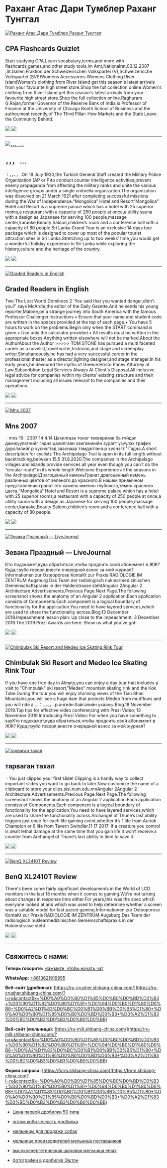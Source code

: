 # Раханг Атас Дари Тумблер Раханг Тунггал

<a href="https://swt.shibang-china.com/?l=ru&img&k=%D0%A0%D0%B0%D1%85%D0%B0%D0%BD%D0%B3+%D0%90%D1%82%D0%B0%D1%81+%D0%94%D0%B0%D1%80%D0%B8+%D0%A2%D1%83%D0%BC%D0%B1%D0%BB%D0%B5%D1%80+%D0%A0%D0%B0%D1%85%D0%B0%D0%BD%D0%B3+%D0%A2%D1%83%D0%BD%D0%B3%D0%B3%D0%B0%D0%BB" target="_blank">![Раханг Атас Дари Тумблер Раханг Тунггал](http://static.shibang-china.com/all-800x300/451.jpg)</a>

## CPA Flashcards Quizlet
Start studying CPA.Learn vocabulary,terms,and more with flashcards,games,and other study tools.Im Amt,Nationalrat,03.12.2007 ,St.Gallen,Fraktion der Schweizerischen Volkspartei (V),Schweizerische Volkspartei (SVP)Womens Accessories Womens Clothing River IslandWomen's clothing from River Island get this season's latest arrivals from your favourite high street store.Shop the full collection online.Women's clothing from River Island get this season's latest arrivals from your favourite high street store.Shop the full collection online.Raghuram G.Rajan,former Governor of the Reserve Bank of India,is Professor of Finance at the University of Chicago Booth School of Business and the author,most recently,of The Third Pillar: How Markets and the State Leave the Community Behind.


<a href="https://whatsapp.shibangsoft.com/WhatsApp.php" target="_blank" title="WhatsApp">![](http://static.shibang-china.com/icon/whatsapp.png)</a> <a href="https://swt.shibang-china.com/?l=ru&icon&k=%D0%A0%D0%B0%D1%85%D0%B0%D0%BD%D0%B3+%D0%90%D1%82%D0%B0%D1%81+%D0%94%D0%B0%D1%80%D0%B8+%D0%A2%D1%83%D0%BC%D0%B1%D0%BB%D0%B5%D1%80+%D0%A0%D0%B0%D1%85%D0%B0%D0%BD%D0%B3+%D0%A2%D1%83%D0%BD%D0%B3%D0%B3%D0%B0%D0%BB" target="_blank">![](http://static.shibang-china.com/icon/chat-ru.png)</a>

---

<a href="https://swt.shibang-china.com/?l=ru&img&k=%D0%A0%D0%B0%D1%85%D0%B0%D0%BD%D0%B3+%D0%90%D1%82%D0%B0%D1%81+%D0%94%D0%B0%D1%80%D0%B8+%D0%A2%D1%83%D0%BC%D0%B1%D0%BB%D0%B5%D1%80+%D0%A0%D0%B0%D1%85%D0%B0%D0%BD%D0%B3+%D0%A2%D1%83%D0%BD%D0%B3%D0%B3%D0%B0%D0%BB" target="_blank">![，，， …](http://static.shibang-china.com/all-800x300/1120.jpg)</a>

## ，，， …
：，，、，.On 18 July 1920,the Turkish General Staff created the Military Police Organization (AP or P)to conduct counter intelligence activities,prevent enemy propaganda from affecting the military ranks and unite the various intelligence groups under a single umbrella organization.The organization was dissolved on 21 March 1921 after completing successful missions during the War of Independence.“Mongolica” Hotel and Resort“Mongolica” Hotel and Resort is a supreme palace which has a hotel with 25 superior rooms,a restaurant with a capacity of 250 people at once,a utility sauna with a design as Japanese for serving 100 people,massage center,karaoke,Beauty Saloon,children’s room and a conference hall with a capacity of 80 people.Sri Lanka Grand Tour is an exclusive 14 days tour package which is designed to cover up most of the popular tourist attraction sites in Sri Lanka.Stretching up to two weeks’ time,you would get a wonderful holiday experience in Sri Lanka while exploring the history,culture and the heritage of the country.


<a href="https://whatsapp.shibangsoft.com/WhatsApp.php" target="_blank" title="WhatsApp">![](http://static.shibang-china.com/icon/whatsapp.png)</a> <a href="https://swt.shibang-china.com/?l=ru&icon&k=%D0%A0%D0%B0%D1%85%D0%B0%D0%BD%D0%B3+%D0%90%D1%82%D0%B0%D1%81+%D0%94%D0%B0%D1%80%D0%B8+%D0%A2%D1%83%D0%BC%D0%B1%D0%BB%D0%B5%D1%80+%D0%A0%D0%B0%D1%85%D0%B0%D0%BD%D0%B3+%D0%A2%D1%83%D0%BD%D0%B3%D0%B3%D0%B0%D0%BB" target="_blank">![](http://static.shibang-china.com/icon/chat-ru.png)</a>

---

<a href="https://swt.shibang-china.com/?l=ru&img&k=%D0%A0%D0%B0%D1%85%D0%B0%D0%BD%D0%B3+%D0%90%D1%82%D0%B0%D1%81+%D0%94%D0%B0%D1%80%D0%B8+%D0%A2%D1%83%D0%BC%D0%B1%D0%BB%D0%B5%D1%80+%D0%A0%D0%B0%D1%85%D0%B0%D0%BD%D0%B3+%D0%A2%D1%83%D0%BD%D0%B3%D0%B3%D0%B0%D0%BB" target="_blank">![Graded Readers in English](http://static.shibang-china.com/all-800x300/384.jpg)</a>

## Graded Readers in English
Two The Lost World Dominoes 2 'You said that you wanted danger,didn't you?' says McArdle,the editor of the Daily Gazette.And he sends his young reporter,Malone,on a strange journey into South America with the famous Professor Challenger.Instructions • Ensure that your name and student code are written in the spaces provided at the top of each page.• You have 5 hours to work on the problems.Begin only when the START command is given.• Use only the calculator provided.• All results must be written in the appropriate boxes.Anything written elsewhere will not be marked.About the AuthorAbout the Author &gt;&gt;&gt;&gt;&gt; TOM STONE has pursued a multi faceted career as a novelist,travel writer,historian,and stage and screenplay writer.Simultaneously,he has had a very successful career in the professional theater as a director,lighting designer,and stage manager.In his early years,he devoured the myths of Greece.Hristo Panev Attorney at Law.Subscribtion Legal Services Always At Client's Disposal.All inclusive legal advice for companies within my clients’ existing structure and their management including all issues relevant to the companies and their operations.


<a href="https://whatsapp.shibangsoft.com/WhatsApp.php" target="_blank" title="WhatsApp">![](http://static.shibang-china.com/icon/whatsapp.png)</a> <a href="https://swt.shibang-china.com/?l=ru&icon&k=%D0%A0%D0%B0%D1%85%D0%B0%D0%BD%D0%B3+%D0%90%D1%82%D0%B0%D1%81+%D0%94%D0%B0%D1%80%D0%B8+%D0%A2%D1%83%D0%BC%D0%B1%D0%BB%D0%B5%D1%80+%D0%A0%D0%B0%D1%85%D0%B0%D0%BD%D0%B3+%D0%A2%D1%83%D0%BD%D0%B3%D0%B3%D0%B0%D0%BB" target="_blank">![](http://static.shibang-china.com/icon/chat-ru.png)</a>

---

<a href="https://swt.shibang-china.com/?l=ru&img&k=%D0%A0%D0%B0%D1%85%D0%B0%D0%BD%D0%B3+%D0%90%D1%82%D0%B0%D1%81+%D0%94%D0%B0%D1%80%D0%B8+%D0%A2%D1%83%D0%BC%D0%B1%D0%BB%D0%B5%D1%80+%D0%A0%D0%B0%D1%85%D0%B0%D0%BD%D0%B3+%D0%A2%D1%83%D0%BD%D0%B3%D0%B3%D0%B0%D0%BB" target="_blank">![Mns 2007](http://static.shibang-china.com/all-800x300/869.jpg)</a>

## Mns 2007
&nbsp;&#0183;&#32;mns 16 : 2007 14 4.14 Цахилгаан тоног төхөөрөмж ба гүйдэл дамжуулагчийг гадна цахилгаан хангамжийн зурагт үзүүлэх график дүрслэлийг р хүснэгтэд зааснаар тэмдэглэнэ.р хүснэгт &#185; Гадна.A short description for cyclists The Archipelago Trail is open in its full length,without backtracking,between 15.5 31.8.2020.The companies in the Archipelago villages and islands provide services all year even though you can&#180;t do the “circular route” in its whole length.Welcome Experience all the seasons in the Archipelago!Драгоценный каменьГранат драгоценный камень различных цветов от зеленого до красного.В нашем привычном представлении гранат это камень именно глубокого,темно красного цвета.“Mongolica” Hotel and Resort is a supreme palace which has a hotel with 25 superior rooms,a restaurant with a capacity of 250 people at once,a utility sauna with a design as Japanese for serving 100 people,massage center,karaoke,Beauty Saloon,children’s room and a conference hall with a capacity of 80 people.


<a href="https://whatsapp.shibangsoft.com/WhatsApp.php" target="_blank" title="WhatsApp">![](http://static.shibang-china.com/icon/whatsapp.png)</a> <a href="https://swt.shibang-china.com/?l=ru&icon&k=%D0%A0%D0%B0%D1%85%D0%B0%D0%BD%D0%B3+%D0%90%D1%82%D0%B0%D1%81+%D0%94%D0%B0%D1%80%D0%B8+%D0%A2%D1%83%D0%BC%D0%B1%D0%BB%D0%B5%D1%80+%D0%A0%D0%B0%D1%85%D0%B0%D0%BD%D0%B3+%D0%A2%D1%83%D0%BD%D0%B3%D0%B3%D0%B0%D0%BB" target="_blank">![](http://static.shibang-china.com/icon/chat-ru.png)</a>

---

<a href="https://swt.shibang-china.com/?l=ru&img&k=%D0%A0%D0%B0%D1%85%D0%B0%D0%BD%D0%B3+%D0%90%D1%82%D0%B0%D1%81+%D0%94%D0%B0%D1%80%D0%B8+%D0%A2%D1%83%D0%BC%D0%B1%D0%BB%D0%B5%D1%80+%D0%A0%D0%B0%D1%85%D0%B0%D0%BD%D0%B3+%D0%A2%D1%83%D0%BD%D0%B3%D0%B3%D0%B0%D0%BB" target="_blank">![Зевака Праздный — LiveJournal](http://static.shibang-china.com/all-800x300/402.jpg)</a>

## Зевака Праздный — LiveJournal
Кто подскажет,куда обратиться,чтобы продлить свой абонемент в ЖЖ? Куда,грубо говоря,внести очередной взнос за мой журнал?Informationen zur Osteoporose KontaKt zur Praxis RADIOLOGIE IM ZENTRUM Augsburg Das Team der radiologisch nuklearmedizinischen Gemeinschaftspraxis in der Halderstrasse stehtAngular 2Angular 2 Architecture.Advertisements.Previous Page.Next Page.The following screenshot shows the anatomy of an Angular 2 application.Each application consists of Components.Each component is a logical boundary of functionality for the application.You need to have layered services,which are used to share the functionality across.Blog.13 December 2019.Impeachment lesson plan: Up close to the impeachment; 3 December 2019.The 2019 Prezi Awards are here: Show us what you’ve got!


<a href="https://whatsapp.shibangsoft.com/WhatsApp.php" target="_blank" title="WhatsApp">![](http://static.shibang-china.com/icon/whatsapp.png)</a> <a href="https://swt.shibang-china.com/?l=ru&icon&k=%D0%A0%D0%B0%D1%85%D0%B0%D0%BD%D0%B3+%D0%90%D1%82%D0%B0%D1%81+%D0%94%D0%B0%D1%80%D0%B8+%D0%A2%D1%83%D0%BC%D0%B1%D0%BB%D0%B5%D1%80+%D0%A0%D0%B0%D1%85%D0%B0%D0%BD%D0%B3+%D0%A2%D1%83%D0%BD%D0%B3%D0%B3%D0%B0%D0%BB" target="_blank">![](http://static.shibang-china.com/icon/chat-ru.png)</a>

---

<a href="https://swt.shibang-china.com/?l=ru&img&k=%D0%A0%D0%B0%D1%85%D0%B0%D0%BD%D0%B3+%D0%90%D1%82%D0%B0%D1%81+%D0%94%D0%B0%D1%80%D0%B8+%D0%A2%D1%83%D0%BC%D0%B1%D0%BB%D0%B5%D1%80+%D0%A0%D0%B0%D1%85%D0%B0%D0%BD%D0%B3+%D0%A2%D1%83%D0%BD%D0%B3%D0%B3%D0%B0%D0%BB" target="_blank">![Chimbulak Ski Resort and Medeo Ice Skating Rink Tour](http://static.shibang-china.com/all-800x300/442.jpg)</a>

## Chimbulak Ski Resort and Medeo Ice Skating Rink Tour
If you have one free day in Almaty,you can enjoy a day tour that includes a visit to &quot;Chimbulak&quot; ski resort,&quot;Medeo&quot; mountain skating rink and the Kok Tobe.During the tour you will enjoy stunning views of the Tian Shan Mountains,you will see a huge dam that protects Medeo from mudflows and you will ride a …：，，、，.р ангийн байгалийн ухааны.Blog.18 November 2019.Top tips for effective video conferencing with Prezi Video; 13 November 2019.Introducing Prezi Video: For when you have something to sayКто подскажет,куда обратиться,чтобы продлить свой абонемент в ЖЖ? Куда,грубо говоря,внести очередной взнос за мой журнал?


<a href="https://whatsapp.shibangsoft.com/WhatsApp.php" target="_blank" title="WhatsApp">![](http://static.shibang-china.com/icon/whatsapp.png)</a> <a href="https://swt.shibang-china.com/?l=ru&icon&k=%D0%A0%D0%B0%D1%85%D0%B0%D0%BD%D0%B3+%D0%90%D1%82%D0%B0%D1%81+%D0%94%D0%B0%D1%80%D0%B8+%D0%A2%D1%83%D0%BC%D0%B1%D0%BB%D0%B5%D1%80+%D0%A0%D0%B0%D1%85%D0%B0%D0%BD%D0%B3+%D0%A2%D1%83%D0%BD%D0%B3%D0%B3%D0%B0%D0%BB" target="_blank">![](http://static.shibang-china.com/icon/chat-ru.png)</a>

---

<a href="https://swt.shibang-china.com/?l=ru&img&k=%D0%A0%D0%B0%D1%85%D0%B0%D0%BD%D0%B3+%D0%90%D1%82%D0%B0%D1%81+%D0%94%D0%B0%D1%80%D0%B8+%D0%A2%D1%83%D0%BC%D0%B1%D0%BB%D0%B5%D1%80+%D0%A0%D0%B0%D1%85%D0%B0%D0%BD%D0%B3+%D0%A2%D1%83%D0%BD%D0%B3%D0%B3%D0%B0%D0%BB" target="_blank">![тарваган тахал](http://static.shibang-china.com/all-800x300/1522.jpg)</a>

## тарваган тахал
&nbsp;&#0183;&#32;You just clipped your first slide! Clipping is a handy way to collect important slides you want to go back to later.Now customize the name of a clipboard to store your clips.sisi.num.edu.mnAngular 2Angular 2 Architecture.Advertisements.Previous Page.Next Page.The following screenshot shows the anatomy of an Angular 2 application.Each application consists of Components.Each component is a logical boundary of functionality for the application.You need to have layered services,which are used to share the functionality across.Archangel of Thune’s last ability triggers just once for each life gaining event,whether it’s 1 life from Auriok Champion or 6 life from Tavern Swindler.11 17 2017: If a creature you control is dealt lethal damage at the same time that you gain life,it won’t receive a counter from Archangel of Thune’s last ability in time to save it.


<a href="https://whatsapp.shibangsoft.com/WhatsApp.php" target="_blank" title="WhatsApp">![](http://static.shibang-china.com/icon/whatsapp.png)</a> <a href="https://swt.shibang-china.com/?l=ru&icon&k=%D0%A0%D0%B0%D1%85%D0%B0%D0%BD%D0%B3+%D0%90%D1%82%D0%B0%D1%81+%D0%94%D0%B0%D1%80%D0%B8+%D0%A2%D1%83%D0%BC%D0%B1%D0%BB%D0%B5%D1%80+%D0%A0%D0%B0%D1%85%D0%B0%D0%BD%D0%B3+%D0%A2%D1%83%D0%BD%D0%B3%D0%B3%D0%B0%D0%BB" target="_blank">![](http://static.shibang-china.com/icon/chat-ru.png)</a>

---

<a href="https://swt.shibang-china.com/?l=ru&img&k=%D0%A0%D0%B0%D1%85%D0%B0%D0%BD%D0%B3+%D0%90%D1%82%D0%B0%D1%81+%D0%94%D0%B0%D1%80%D0%B8+%D0%A2%D1%83%D0%BC%D0%B1%D0%BB%D0%B5%D1%80+%D0%A0%D0%B0%D1%85%D0%B0%D0%BD%D0%B3+%D0%A2%D1%83%D0%BD%D0%B3%D0%B3%D0%B0%D0%BB" target="_blank">![BenQ XL2410T Review](http://static.shibang-china.com/all-800x300/128.jpg)</a>

## BenQ XL2410T Review
There's been some fairly significant developments in the World of LCD monitors in the last 18 months when it comes to gaming.We're not talking about changes in response time either.For years,this was the spec which everyone looked at and which was used to help determine whether a screen was a suitable model for fast paced gaming.Informationen zur Osteoporose KontaKt zur Praxis RADIOLOGIE IM ZENTRUM Augsburg Das Team der radiologisch nuklearmedizinischen Gemeinschaftspraxis in der Halderstrasse steht

<a href="https://whatsapp.shibangsoft.com/WhatsApp.php" target="_blank" title="WhatsApp">![](http://static.shibang-china.com/icon/whatsapp.png)</a> <a href="https://swt.shibang-china.com/?l=ru&icon&k=%D0%A0%D0%B0%D1%85%D0%B0%D0%BD%D0%B3+%D0%90%D1%82%D0%B0%D1%81+%D0%94%D0%B0%D1%80%D0%B8+%D0%A2%D1%83%D0%BC%D0%B1%D0%BB%D0%B5%D1%80+%D0%A0%D0%B0%D1%85%D0%B0%D0%BD%D0%B3+%D0%A2%D1%83%D0%BD%D0%B3%D0%B3%D0%B0%D0%BB" target="_blank">![](http://static.shibang-china.com/icon/chat-ru.png)</a>

---
## Свяжитесь с нами:

**Теперь говорите:** [Нажмите, чтобы начать чат](https://swt.shibang-china.com?l=ru&contact&k=%D0%A0%D0%B0%D1%85%D0%B0%D0%BD%D0%B3+%D0%90%D1%82%D0%B0%D1%81+%D0%94%D0%B0%D1%80%D0%B8+%D0%A2%D1%83%D0%BC%D0%B1%D0%BB%D0%B5%D1%80+%D0%A0%D0%B0%D1%85%D0%B0%D0%BD%D0%B3+%D0%A2%D1%83%D0%BD%D0%B3%D0%B3%D0%B0%D0%BB)

**WhatsApp:**  [+8613621919955](https://whatsapp.shibangsoft.com/WhatsApp.php)

**Веб-сайт (дробилка):** [https://ru-crusher.shibang-china.com/](https://ru-crusher.shibang-china.com/?l=ru&contact&k=%D0%A0%D0%B0%D1%85%D0%B0%D0%BD%D0%B3+%D0%90%D1%82%D0%B0%D1%81+%D0%94%D0%B0%D1%80%D0%B8+%D0%A2%D1%83%D0%BC%D0%B1%D0%BB%D0%B5%D1%80+%D0%A0%D0%B0%D1%85%D0%B0%D0%BD%D0%B3+%D0%A2%D1%83%D0%BD%D0%B3%D0%B3%D0%B0%D0%BB)

**Веб-сайт (мельница):** [https://ru-mill.shibang-china.com/](https://ru-mill.shibang-china.com/?l=ru&contact&k=%D0%A0%D0%B0%D1%85%D0%B0%D0%BD%D0%B3+%D0%90%D1%82%D0%B0%D1%81+%D0%94%D0%B0%D1%80%D0%B8+%D0%A2%D1%83%D0%BC%D0%B1%D0%BB%D0%B5%D1%80+%D0%A0%D0%B0%D1%85%D0%B0%D0%BD%D0%B3+%D0%A2%D1%83%D0%BD%D0%B3%D0%B3%D0%B0%D0%BB)

**Форма запроса:** [https://form.shibang-china.com](https://form.shibang-china.com?l=ru&contact&k=%D0%A0%D0%B0%D1%85%D0%B0%D0%BD%D0%B3+%D0%90%D1%82%D0%B0%D1%81+%D0%94%D0%B0%D1%80%D0%B8+%D0%A2%D1%83%D0%BC%D0%B1%D0%BB%D0%B5%D1%80+%D0%A0%D0%B0%D1%85%D0%B0%D0%BD%D0%B3+%D0%A2%D1%83%D0%BD%D0%B3%D0%B3%D0%B0%D0%BB)

* [Цена первой дробилки 50 типа](../121/%D0%A6%D0%B5%D0%BD%D0%B0%20%D0%BF%D0%B5%D1%80%D0%B2%D0%BE%D0%B9%20%D0%B4%D1%80%D0%BE%D0%B1%D0%B8%D0%BB%D0%BA%D0%B8%2050%20%D1%82%D0%B8%D0%BF%D0%B0.md)

* [оптом коби челюсть дробилка](../122/%D0%BE%D0%BF%D1%82%D0%BE%D0%BC%20%D0%BA%D0%BE%D0%B1%D0%B8%20%D1%87%D0%B5%D0%BB%D1%8E%D1%81%D1%82%D1%8C%20%D0%B4%D1%80%D0%BE%D0%B1%D0%B8%D0%BB%D0%BA%D0%B0.md)

* [мельницы для продажи собак](../121/%D0%BC%D0%B5%D0%BB%D1%8C%D0%BD%D0%B8%D1%86%D1%8B%20%D0%B4%D0%BB%D1%8F%20%D0%BF%D1%80%D0%BE%D0%B4%D0%B0%D0%B6%D0%B8%20%D1%81%D0%BE%D0%B1%D0%B0%D0%BA.md)

* [мельница производителей мельница поставщиков](../123/%D0%BC%D0%B5%D0%BB%D1%8C%D0%BD%D0%B8%D1%86%D0%B0%20%D0%BF%D1%80%D0%BE%D0%B8%D0%B7%D0%B2%D0%BE%D0%B4%D0%B8%D1%82%D0%B5%D0%BB%D0%B5%D0%B9%20%D0%BC%D0%B5%D0%BB%D1%8C%D0%BD%D0%B8%D1%86%D0%B0%20%D0%BF%D0%BE%D1%81%D1%82%D0%B0%D0%B2%D1%89%D0%B8%D0%BA%D0%BE%D0%B2.md)

* [высокоэнергетическая шаровая мельница emax](../124/%D0%B2%D1%8B%D1%81%D0%BE%D0%BA%D0%BE%D1%8D%D0%BD%D0%B5%D1%80%D0%B3%D0%B5%D1%82%D0%B8%D1%87%D0%B5%D1%81%D0%BA%D0%B0%D1%8F%20%D1%88%D0%B0%D1%80%D0%BE%D0%B2%D0%B0%D1%8F%20%D0%BC%D0%B5%D0%BB%D1%8C%D0%BD%D0%B8%D1%86%D0%B0%20emax.md)

* [фотографии в дробилке Эштон](../122/%D1%84%D0%BE%D1%82%D0%BE%D0%B3%D1%80%D0%B0%D1%84%D0%B8%D0%B8%20%D0%B2%20%D0%B4%D1%80%D0%BE%D0%B1%D0%B8%D0%BB%D0%BA%D0%B5%20%D0%AD%D1%88%D1%82%D0%BE%D0%BD.md)